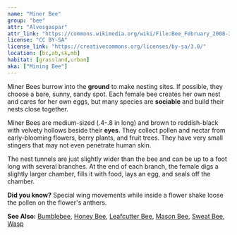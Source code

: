 ```yaml
---
name: "Miner Bee"
group: "bee"
attr: "Alvesgaspar"
attr_link: "https://commons.wikimedia.org/wiki/File:Bee_February_2008-3.jpg"
license: "CC BY-SA"
license_link: "https://creativecommons.org/licenses/by-sa/3.0/"
location: [bc,ab,sk,mb]
habitat: [grassland,urban]
aka: ["Mining Bee"]
---
```

Miner Bees burrow into the **ground** to make nesting sites. If possible, they choose a bare, sunny, sandy spot. Each female bee creates her own nest and cares for her own eggs, but many species are **sociable** and build their nests close together.

Miner Bees are medium-sized (.4-.8 in long) and brown to reddish-black with velvety hollows beside their **eyes**. They collect pollen and nectar from early-blooming flowers, berry plants, and fruit trees. They have very small stingers that may not even penetrate human skin.

The nest tunnels are just slightly wider than the bee and can be up to a foot long with several branches. At the end of each branch, the female digs a slightly larger chamber, fills it with food, lays an egg, and seals off the chamber.

**Did you know?** Special wing movements while inside a flower shake loose the pollen on the flower's anthers.

<!-- generated, do not edit -->
**See Also:**
[Bumblebee](/insects/bumbee),
[Honey Bee](/insects/honeybee),
[Leafcutter Bee](/insects/leafcbee),
[Mason Bee](/insects/masonbee),
[Sweat Bee](/insects/sweatbee),
[Wasp](/insects/wasp)
